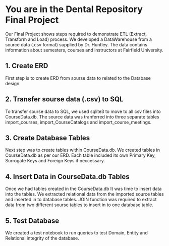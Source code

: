 # You are in the Dental Repository Final Project
Our Final Project shows steps required to demonstrate ETL (Extract, Transform and Load) process. We developed a DataWarehouse from a source data (.csv format) supplied by Dr. Huntley. The data contains information about semesters, courses and instructors at Fairfield University. 

## 1. Create ERD
First step is to create ERD from sourse data to related to the Database design.

## 2. Transfer sourse data (.csv) to SQL
To transfer sourse data to SQL, we used sqlite3 to move to all csv files into CourseData.db. The source data was tranferred into three separate tables import_courses, import_CourseCatalogs and import_course_meetings.

## 3. Create Database Tables
Next step was to create tables within CourseData.db. We created tables in CourseData.db as per our ERD. Each table included its own Primary Key, Surrogate Keys and Foreign Keys if neccessary. 

## 4. Insert Data in CourseData.db Tables
Once we had tables created in the CourseData.db It was time to insert data into the tables. We extracted relational data from the imported source tables and inserted in to database tables. JOIN function was required to extract data from two different sourse tables to insert in to one database table.

## 5. Test Database
We created a test notebook to run queries to test Domain, Entity and Relational integrity of the database. 
